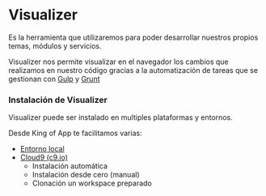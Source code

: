 # Visualizer

Es la herramienta que utilizaremos para poder desarrollar nuestros propios temas, módulos y servicios.

Visualizer nos permite visualizar en el navegador los cambios que realizamos en nuestro código gracias a la automatización de tareas que se gestionan con [Gulp](http://gulpjs.com/) y [Grunt](http://gruntjs.com/)


### Instalación de Visualizer

Visualizer puede ser instalado en multiples plataformas y entornos.

Desde King of App te facilitamos varias:

- [Entorno local](local_installation.md)
- [Cloud9 (c9.io)](c9_installation.md)
  - Instalación automática
  - Instalación desde cero (manual)
  - Clonación un workspace preparado

